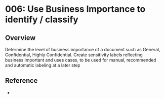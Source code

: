 # 006: Use Business Importance to identify / classify

## Overview

Determine the level of business importance of a document such as General, Confidential, Highly Confidential. Create sensitivity labels reflecting business important and uses cases, to be used for manual, recommended and automatic labeling at a later step

## Reference

* 

